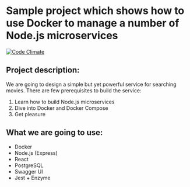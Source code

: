 # Sample project which shows how to use Docker to manage a number of Node.js microservices
[![Code Climate](https://codeclimate.com/github/technoboom/node-react-microservices-sample/badges/gpa.svg)](https://codeclimate.com/github/technoboom/node-react-microservices-sample)

## Project description:
We are going to design a simple but yet powerful service for searching movies.
There are few prerequisites to build the service:
1. Learn how to build Node.js microservices
2. Dive into Docker and Docker Compose
3. Get pleasure

## What we are going to use:
- Docker
- Node.js (Express)
- React
- PostgreSQL
- Swagger UI
- Jest + Enzyme